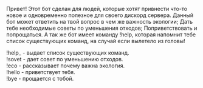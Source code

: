 Привет! Этот бот сделан для людей, которые хотят привнести что-то новое и одновременно полезное для своего дискорд сервера.
Данный бот может ответить на твой вопрос в чем же важность экологии; Дать тебе необходимые советы по уменьшения отходов; Поприветствовать и попрощаться. А так же бот имеет команду !help, которая напомнит тебе список существующих команд, на случай если вылетело из головы!    
    
!help_  -  выдает список существующих команд.    
!sovet  -  дает совет по уменьшению отходов.    
!eco  -  рассказывает почему важна экология.    
!hello  -  приветствует тебя.    
!bye  -  прощается с тобой.    
